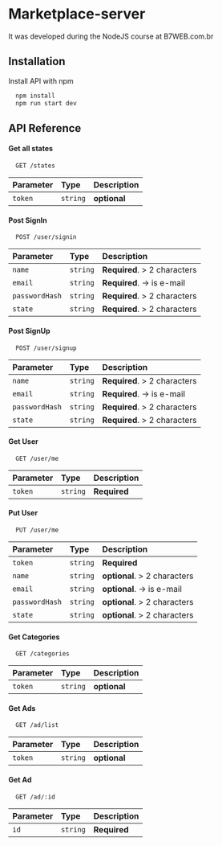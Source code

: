 # Marketplace-server

It was developed during the NodeJS course at B7WEB.com.br



## Installation

Install API with npm

```bash
  npm install
  npm run start dev
```
    
## API Reference

#### Get all states

```http
  GET /states
```

| Parameter | Type     | Description                |
| :-------- | :------- | :------------------------- |
| `token` | `string` | **optional**|

#### Post SignIn

```http
  POST /user/signin
```

| Parameter | Type     | Description                       |
| :-------- | :------- | :-------------------------------- |
| `name`         | `string` | **Required**. > 2 characters|
| `email`        | `string` | **Required**. -> is e-mail|
| `passwordHash` | `string` | **Required**. > 2 characters|
| `state`        | `string` | **Required**. > 2 characters|

#### Post SignUp

```http
  POST /user/signup
```

| Parameter | Type     | Description                       |
| :-------- | :------- | :-------------------------------- |
| `name`         | `string` | **Required**. > 2 characters|
| `email`        | `string` | **Required**. -> is e-mail|
| `passwordHash` | `string` | **Required**. > 2 characters|
| `state`        | `string` | **Required**. > 2 characters|


#### Get User
```http
  GET /user/me
```

| Parameter | Type     | Description                |
| :-------- | :------- | :------------------------- |
| `token` | `string` | **Required**|  

#### Put User
```http
  PUT /user/me
```

| Parameter | Type     | Description                |
| :-------- | :------- | :------------------------- |
| `token`        | `string` | **Required**|  
| `name`         | `string` | **optional**. > 2 characters|
| `email`        | `string` | **optional**. -> is e-mail|
| `passwordHash` | `string` | **optional**. > 2 characters|
| `state`        | `string` | **optional**. > 2 characters|

#### Get Categories
```http
  GET /categories
```

| Parameter | Type     | Description                |
| :-------- | :------- | :------------------------- |
| `token` | `string` | **optional**|  

#### Get Ads
```http
  GET /ad/list
```

| Parameter | Type     | Description                |
| :-------- | :------- | :------------------------- |
| `token` | `string` | **optional**|

#### Get Ad
```http
  GET /ad/:id
```

| Parameter | Type     | Description                |
| :-------- | :------- | :------------------------- |
| `id` | `string` | **Required**| 

